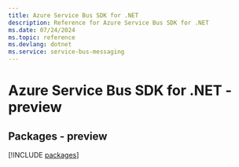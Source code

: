 ```yaml
---
title: Azure Service Bus SDK for .NET
description: Reference for Azure Service Bus SDK for .NET
ms.date: 07/24/2024
ms.topic: reference
ms.devlang: dotnet
ms.service: service-bus-messaging
---
```

# Azure Service Bus SDK for .NET - preview
## Packages - preview
[!INCLUDE [packages](service-bus-index.md)]